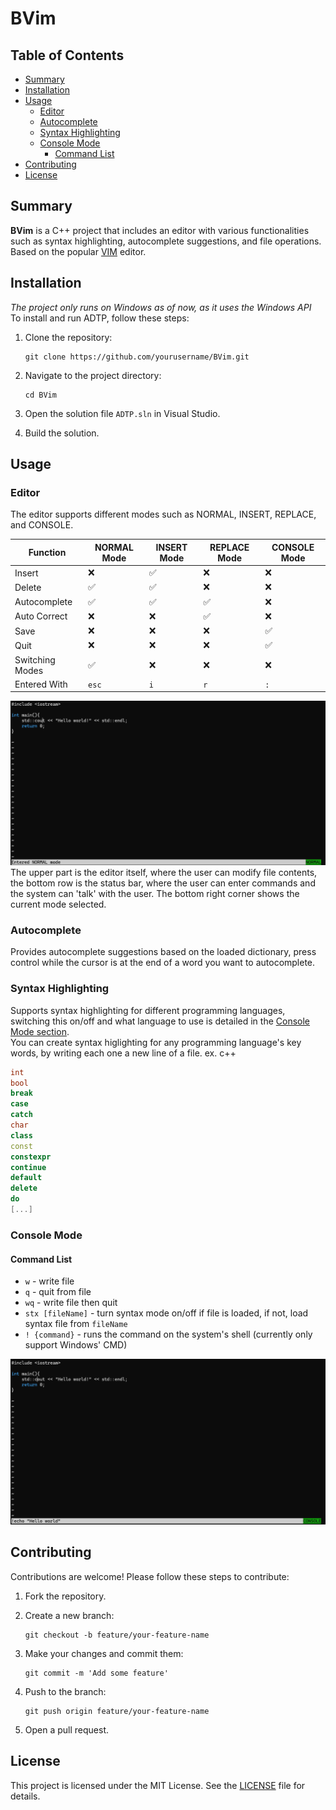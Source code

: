 # BVim

## Table of Contents

- [Summary](#summary)
- [Installation](#installation)
- [Usage](#usage)
  - [Editor](#editor)
  - [Autocomplete](#autocomplete)
  - [Syntax Highlighting](#syntax-highlighting)
  - [Console Mode](#console-mode)
    - [Command List](#command-list)
- [Contributing](#contributing)
- [License](#license)

## Summary

**BVim** is a C++ project that includes an editor with various functionalities such as syntax highlighting, autocomplete suggestions, and file operations.
Based on the popular [VIM](https://github.com/vim/vim) editor.

## Installation

*The project only runs on Windows as of now, as it uses the Windows API* <br/>
To install and run ADTP, follow these steps:

1. Clone the repository:

   ```shell
   git clone https://github.com/yourusername/BVim.git
   ```

2. Navigate to the project directory:

    ```shell
    cd BVim
    ```

3. Open the solution file `ADTP.sln` in Visual Studio.

4. Build the solution.

## Usage

### Editor

The editor supports different modes such as NORMAL, INSERT, REPLACE, and CONSOLE.

| Function       | NORMAL Mode | INSERT Mode | REPLACE Mode | CONSOLE Mode |
|----------------|-------------|-------------|--------------|--------------|
| Insert         | ❌         | ✅          | ❌          | ❌           |
| Delete         | ✅         | ✅          | ❌          | ❌           |
| Autocomplete   | ✅         | ✅          | ✅          | ❌           |
| Auto Correct   | ❌         | ❌          | ✅          | ❌           |
| Save           | ❌         | ❌          | ❌          | ✅           |
| Quit           | ❌         | ❌          | ❌          | ✅           |
| Switching Modes| ✅         | ❌          | ❌          | ❌           |
| Entered With   | `esc`       | `i`         | `r`         | `:`           |

![Editor Layout](./Screenshots/Layout.png)
The upper part is the editor itself, where the user can modify file contents, the
bottom row is the status bar, where the user can enter commands and the system
can 'talk' with the user. The bottom right corner shows the current mode selected.

### Autocomplete

Provides autocomplete suggestions based on the loaded dictionary, press control while the cursor is at the end of a word you want to autocomplete.

### Syntax Highlighting

Supports syntax highlighting for different programming languages,
switching this on/off and what language to use is detailed in the
[Console Mode section](#console-mode). <br/>
You can create syntax higlighting for any programming language's key words,
by writing each one a new line of a file.
ex. c++

```c++
int
bool
break
case
catch
char
class
const
constexpr
continue
default
delete
do
[...]
```

### Console Mode

#### Command List

- `w` - write file
- `q` - quit from file
- `wq` - write file then quit
- `stx [fileName]` - turn syntax mode on/off if file is loaded, if not, load syntax file from `fileName`
- `! {command}` - runs the command on the system's shell (currently only support Windows' CMD)

![Console Mode Example](./Screenshots/ConsoleModeExample.png) <br/>

## Contributing

Contributions are welcome! Please follow these steps to contribute:

1. Fork the repository.
2. Create a new branch:

    ```shell
    git checkout -b feature/your-feature-name
    ```

3. Make your changes and commit them:

   ```shell
   git commit -m 'Add some feature'
   ```

4. Push to the branch:

   ```shell
   git push origin feature/your-feature-name
   ```

5. Open a pull request.

## License

This project is licensed under the MIT License. See the [LICENSE](./LICENSE) file for details.
